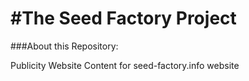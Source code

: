 #The Seed Factory Project
==========================

###About this Repository:

Publicity Website Content for seed-factory.info website
